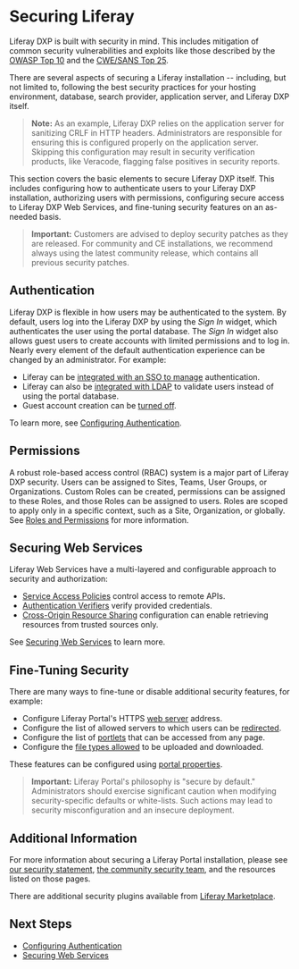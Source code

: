 # Securing Liferay

Liferay DXP is built with security in mind. This includes mitigation of common security vulnerabilities and exploits like those described by the [OWASP Top 10](https://www.owasp.org/index.php/Top_10_2013-Top_10) and the [CWE/SANS Top 25](https://www.sans.org/top25-software-errors/).

There are several aspects of securing a Liferay installation -- including, but not limited to, following the best security practices for your hosting environment, database, search provider, application server, and Liferay DXP itself.

> **Note:** As an example, Liferay DXP relies on the application server for sanitizing CRLF in HTTP headers. Administrators are responsible for ensuring this is configured properly on the application server. Skipping this configuration may result in security verification products, like Veracode, flagging false positives in security reports.

This section covers the basic elements to secure Liferay DXP itself. This includes configuring how to authenticate users to your Liferay DXP installation, authorizing users with permissions, configuring secure access to Liferay DXP Web Services, and fine-tuning security features on an as-needed basis.

> **Important:** Customers are advised to deploy security patches as they are released. For community and CE installations, we recommend always using the latest community release, which contains all previous security patches.

## Authentication

Liferay DXP is flexible in how users may be authenticated to the system. By default, users log into the Liferay DXP by using the _Sign In_ widget, which authenticates the user using the portal database. The _Sign In_ widget also allows guest users to create accounts with limited permissions and to log in. Nearly every element of the default authentication experience can be changed by an administrator. For example:

* Liferay can be [integrated with an SSO to manage](placeholder) authentication.
* Liferay can also be [integrated with LDAP](placeholder) to validate users instead of using the portal database.
* Guest account creation can be [turned off](./02-configuring-authentication.md#disabling-guest-account-creation).

To learn more, see [Configuring Authentication](./02-configuring-authentication.md).

## Permissions

A robust role-based access control (RBAC) system is a major part of Liferay DXP security. Users can be assigned to Sites, Teams, User Groups, or Organizations. Custom Roles can be created, permissions can be assigned to these Roles, and those Roles can be assigned to users. Roles are scoped to apply only in a specific context, such as a Site, Organization, or globally. See [Roles and Permissions](../user-and-system-management/roles-and-permissions.md) for more information.

## Securing Web Services

Liferay Web Services have a multi-layered and configurable approach to security and authorization:

* [Service Access Policies](./04-securing-web-services/03-setting-service-access-policies.md) control access to remote APIs.
* [Authentication Verifiers](./04-securing-web-services/04-using-auth-verifiers.md) verify provided credentials.
* [Cross-Origin Resource Sharing](./04-securing-web-services/05-setting-up-cors.md) configuration can enable retrieving resources from trusted sources only.

See [Securing Web Services](./04-securing-web-services/01-securing-web-services.md) to learn more.

## Fine-Tuning Security

There are many ways to fine-tune or disable additional security features, for example:

* Configure Liferay Portal's HTTPS [web server](https://docs.liferay.com/portal/7.2-latest/propertiesdoc/portal.properties.html#Web%20Server) address.
* Configure the list of allowed servers to which users can be [redirected](https://docs.liferay.com/portal/7.2-latest/propertiesdoc/portal.properties.html#Redirect).
* Configure the list of [portlets](https://docs.liferay.com/portal/7.2-latest/propertiesdoc/portal.properties.html#Portlet) that can be accessed from any page.
* Configure the [file types allowed](placeholder) to be uploaded and downloaded.

These features can be configured using [portal properties](https://docs.liferay.com/portal/7.2-latest/propertiesdoc/portal.properties.html).

> **Important:** Liferay Portal's philosophy is "secure by default." Administrators should exercise significant caution when modifying security-specific defaults or white-lists. Such actions may lead to security misconfiguration and an insecure deployment.

## Additional Information

For more information about securing a Liferay Portal installation, please see [our security statement](https://www.liferay.com/security), [the community security team](https://portal.liferay.dev/people/community-security-team), and the resources listed on those pages.

There are additional security plugins available from [Liferay Marketplace](https://www.liferay.com/marketplace).

## Next Steps

* [Configuring Authentication](./02-configuring-authentication.md)
* [Securing Web Services](./04-securing-web-services/01-securing-web-services.md)
